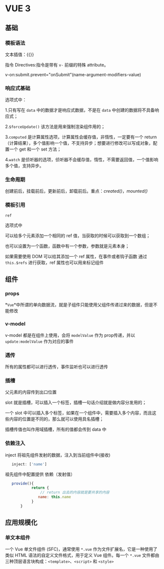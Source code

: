 # VUE 3

## 基础

### 模板语法

文本插值：{{}}

指令 Directives:指令是带有 `v-` 前缀的特殊 attribute。

v-on:submit.prevent="onSubmit"(name-argument-modifiers-value)

### 响应式基础

选项式中：

1.只有写在 `data` 中的数据才是响应式数据，不是在 `data` 中创建的数据将不具备响应式；

2.`$forceUpdate()` 该方法是用来强制渲染组件用的；

3.`computed` 是计算属性选项，计算属性会缓存值，非惰性，一定要有一个 return（计算结果），多个值影响一个值，不支持异步；想要进行修改可以写成对象，配置一个 get 和一个 set 方法；

4.`watch` 是侦听器的选项，侦听器不会缓存值，惰性，不需要返回值，一个值影响多个值，支持异步。

### 生命周期

创建前后，挂载前后，更新前后，卸载前后。重点：*created()*，*mounted()*

### 模板引用

`ref`

选项式中

可以给多个元素添加一个相同的 ref 值，当获取的时候可以获取到一个数组；

也可以设置为一个函数，函数中有一个参数，参数就是元素本身；

如果需要使用 DOM 可以给其添加一个 ref 属性，在事件或者钩子函数 通过 `this.$refs` 进行获取，ref 属性也可以用来标记组件

## 组件

### props

 *`Vue`*中所谓的单向数据流，就是子组件只能使用父组件传递过来的数据，但是不能修改

### v-model

 v-model 都是在组件上使用，会将 `modelValue` 作为 prop传递，并以 `update:modelValue` 作为对应的事件

### 透传

所有的属性都可以进行透传，事件监听也可以进行透传

### 插槽

父元素的内容传到出口位置

slot 就是插槽，可以插入一个标签，插槽一句话介绍就是做内容分发用的；

一个 slot 中可以插入多个标签，如果在一个组件中，需要插入多个内容，而且这些内容的位置是不同的，那么就可以使用具名插槽；

插槽传值也叫作用域插槽，所有的值都会传到 data 中

### 依赖注入

inject 将祖先组件发射的数据，注入到当前组件中(接收)

```js
   inject: ['name']
```

祖先组件中配置提供 依赖（发射值）

```js
   provide(){
            return {
                // return 出去的内容就是要共享的内容
               name: this.name
            }
       }
```

## 应用规模化

### 单文本组件

一个 Vue 单文件组件 (SFC)，通常使用 `*.vue` 作为文件扩展名，它是一种使用了类似 HTML 语法的自定义文件格式，用于定义 Vue 组件。每一个 `*.vue` 文件都由三种顶层语言块构成：`<template>`、`<script>` 和 `<style>`

<script setup> 是在单文件组件 (SFC) 中使用组合式 API 的编译时语法糖。

### 工具链

[Vite](https://cn.vitejs.dev/) 是一个轻量级的、速度极快的构建工具，对 Vue SFC 提供第一优先级支持

### 路由

服务端路由指的是服务器根据用户访问的 URL 路径返回不同的响应结果。

一个客户端路由器的职责就是利用诸如 [History API](https://developer.mozilla.org/en-US/docs/Web/API/History) 或是 [`hashchange` 事件](https://developer.mozilla.org/en-US/docs/Web/API/Window/hashchange_event)这样的浏览器 API 来管理应用当前应该渲染的视图。

### 状态管理

**`Vuex`** 

**`Pinia`**

### 服务端渲染

服务端渲染(ssr)

与客户端的单页应用 (SPA) 相比，SSR 的优势主要在于：

- **更快的首屏加载**：这一点在慢网速或者运行缓慢的设备上尤为重要。服务端渲染的 HTML 无需等到所有的 JavaScript 都下载并执行完成之后才显示，所以你的用户将会更快地看到完整渲染的页面。除此之外，数据获取过程在首次访问时在服务端完成，相比于从客户端获取，可能有更快的数据库连接。这通常可以带来更高的[核心 Web 指标](https://web.dev/vitals/)评分、更好的用户体验，而对于那些“首屏加载速度与转化率直接相关”的应用来说，这点可能至关重要。
- **统一的心智模型**：你可以使用相同的语言以及相同的声明式、面向组件的心智模型来开发整个应用，而不需要在后端模板系统和前端框架之间来回切换。
- **更好的 SEO**：搜索引擎爬虫可以直接看到完全渲染的页面。